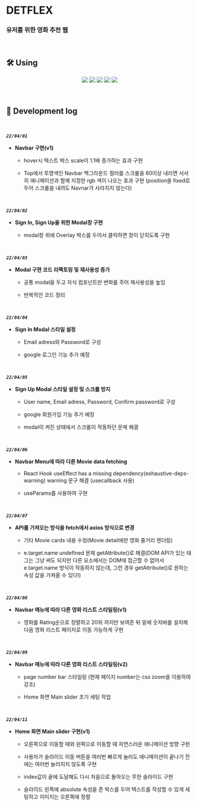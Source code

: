 # DETFLEX

### 유저를 위한 영화 추천 웹

<br>

## 🛠 Using

<p align='center'>
    <img src="https://img.shields.io/badge/React-^17.0.2-blue?logo=React"/>
    <img src="https://img.shields.io/badge/react_dom-^17.0.2-blueviolet?logo=ReactOS"/>
    <img src="https://img.shields.io/badge/react_router_dom-^6.3.0-critical?logo=React Table"/>
    <img src="https://img.shields.io/badge/Recoil-^0.6.1-green?logo=recoil"/>
    <img src="https://img.shields.io/badge/Framer Motion-^4.1.17-purple?logo=Framer"/>
</p>

<br>

## 🔖 Development log

<br>

**_`22/04/01`_**

- **Navbar 구현(v1)**

  - hover시 텍스트 박스 scale이 1.1배 증가하는 효과 구현

  - Top에서 투명색인 Navbar 백그라운드 컬러를 스크롤을 60이상 내리면 서서히 애니메이션과 함께 지정한 rgb 색이 나오는 효과 구현 (position을 fixed로 두어 스크롤을 내려도 Navnar가 사라지지 않는다)

<br>

**_`22/04/02`_**

- **Sign In, Sign Up을 위한 Modal창 구현**

  - modal창 위에 Overlay 박스를 두어서 클릭하면 창이 닫히도록 구현

<br>

**_`22/04/03`_**

- **Modal 구현 코드 리팩토링 및 재사용성 증가**

  - 공통 modal을 두고 자식 컴포넌트만 변화를 주어 재사용성을 높임

  - 반복적인 코드 정리

<br>

**_`22/04/04`_**

- **Sign In Modal 스타일 설정**

  - Email adress와 Password로 구성

  - google 로그인 기능 추가 예정

<br>

**_`22/04/05`_**

- **Sign Up Modal 스타일 설정 및 스크롤 방지**

  - User name, Email adress, Password, Confirm password로 구성

  - google 회원가입 기능 추가 예정

  - modal이 켜진 상태에서 스크롤이 작동하던 문제 해결

<br>

**_`22/04/06`_**

- **Navbar Menu에 따라 다른 Movie data fetching**

  - React Hook useEffect has a missing dependency(exhaustive-deps-warning) warning 문구 해결 (usecallback 사용)

  - useParams를 사용하여 구현

<br>

**_`22/04/07`_**

- **API를 가져오는 방식을 fetch에서 axios 방식으로 변경**

  - 기타 Movie cards 내용 수정(Movie detail에만 영화 줄거리 렌더링)

  - e.target.name undefined 문제 getAttribute()로 해결(DOM API가 있는 태그는 그냥 써도 되지만 다른 요소에서는 DOM에 접근할 수 없어서 e.target.name 방식이 작동하지 않는데, 그런 경우 getAttribute()로 원하는 속성 값을 가져올 수 있다!)

<br>

**_`22/04/08`_**

- **Navbar 메뉴에 따라 다른 영화 리스트 스타일링(v1)**

  - 영화를 Rating순으로 정렬하고 20위 까지만 보여준 뒤 밑에 숫자바를 설치해 다음 영화 리스트 페이지로 이동 가능하게 구현

<br>

**_`22/04/09`_**

- **Navbar 메뉴에 따라 다른 영화 리스트 스타일링(v2)**

  - page number bar 스타일링 (현재 페이지 number는 css zoom을 이용하여 강조)

  - Home 화면 Main slider 초기 세팅 작업

<br>

**_`22/04/11`_**

- **Home 화면 Main slider 구현(v1)**

  - 오른쪽으로 이동할 때와 왼쪽으로 이동할 때 자연스러운 애니메이션 방향 구현

  - 사용자가 슬라이드 이동 버튼을 여러번 빠르게 눌러도 애니메이션이 끝나기 전에는 여러번 눌러지지 않도록 구현

  - index값이 끝에 도달해도 다시 처음으로 돌아오는 무한 슬라이드 구현

  - 슬라이드 왼쪽에 absolute 속성을 준 박스를 두어 텍스트를 작성할 수 있게 세팅하고 이미지는 오른쪽에 정렬
